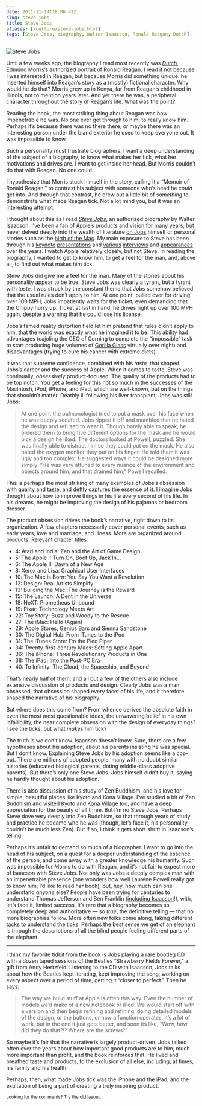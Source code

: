 ```yaml
--- 
date: 2011-11-14T18:06:42Z
slug: steve-jobs
title: Steve Jobs
aliases: [/culture/steve-jobs.html]
tags: [Steve Jobs, biography, Walter Isaacson, Ronald Reagan, Dutch]
---
```


<p><a href="https://www.amazon.com/gp/product/1451648537/justatheory-20"><img src="https://cdn.macrumors.com/article-new/2011/08/steve_jobs_book_cover.jpg" title="“Steve Jobs” by Walter Isaacson" alt="Steve Jobs" /></a></p>

<p>Until a few weeks ago, the biography I read most recently was <a href="https://www.amazon.com/dp/0375756450/justatheory-20"><em>Dutch</em></a>, Edmund Morris’s authorized portrait of Ronald Reagan. I read it not because I was interested in Reagan, but because Morris did something unique: he inserted himself into Reagan’s story as a (mostly) fictional character. Why would he do that? Morris grew up in Kenya, far from Reagan’s childhood in Illinois, not to mention years later. And yet there he was, a peripheral character throughout the story of Reagan’s life. What was the point?</p>

<p>Reading the book, the most striking thing about Reagan was how impenetrable he was. No one ever got through to him, to really <em>know</em> him. Perhaps it’s because there was no there there, or maybe there was an interesting person under the bland exterior he used to keep everyone out. It was impossible to know.</p>

<p>Such a personality must frustrate biographers. I want a deep understanding of the subject of a biography, to know what makes her tick, what her motivations and drives are. I want to get inside her head. But Morris couldn’t do that with Reagan. No one could.</p>

<p>I hypothesize that Morris stuck himself in the story, calling it a “Memoir of Ronald Reagan,” to contrast his subject with someone who’s head he <em>could</em> get into. And through that contrast, he drew out a little bit of <em>something</em> to demonstrate what made Reagan tick. Not a lot mind you, but it was an interesting attempt.</p>

<p>I thought about this as I read <a href="https://www.amazon.com/gp/product/1451648537/justatheory-20"><em>Steve Jobs</em></a>, an authorized biography by Walter Isaacson. I’ve been a fan of Apple’s products and vision for many years, but never delved deeply into the wealth of literature <a href="https://www.amazon.com/dp/0471787841/justatheory-20">on Jobs</a> himself or personal stories such as the <a href="http://www.folklore.org/">birth of the Mac</a>. My main exposure to Steve has been through his <a href="http://www.youtube.com/watch?v=6uW-E496FXg">keynote</a> <a href="http://www.youtube.com/watch?v=Ndnmtz8-S5I">presentations</a> and <a href="http://www.wired.com/wired/archive/4.02/jobs_pr.html">various</a> <a href="http://www.rollingstone.com/news/story/5939600/steve_jobs_the_rolling_stone_interview">interviews</a> and <a href="http://www.youtube.com/watch?v=_5Z7eal4uXI">appearances</a> over the years. I watch Apple relatively closely, but not Steve. In reading the biography, I wanted to get to know him, to get a feel for the man, and, above all, to find out what makes him tick.</p>

<p><em>Steve Jobs</em> did give me a feel for the man. Many of the stories about his personality appear to be true. Steve Jobs was clearly a tyrant, but a tyrant with <em>taste</em>. I was struck by the constant theme that Jobs somehow believed that the usual rules don’t apply to him. At one point, pulled over for driving over 100 MPH, Jobs impatiently waits for the ticket, even demanding that the Chippy hurry up. Ticket at last in hand, he drives right up over 100 MPH again, despite a warning that he could lose his license.</p>

<p>Jobs’s famed reality distortion field let him pretend that rules didn’t apply to him, that the world was exactly what he imagined it to be. This ability had advantages (cajoling the CEO of  Corning to complete the “impossible” task to start producing huge volumes of <a href="http://www.corninggorillaglass.com/">Gorilla Glass</a> virtually over night) and disadvantages (trying to cure his cancer with extreme diets).</p>

<p>It was that supreme confidence, combined with his <em>taste,</em> that shaped Jobs’s career and the success of Apple. When it comes to taste, Steve was continually, <em>obsessively</em> product-focused. The quality of the products had to be top notch. You get a feeling for this not so much in the successes of the Macintosh, iPod, iPhone, and iPad, which are well-known, but on the things that shouldn’t matter. Deathly ill following his liver transplant, Jobs was still Jobs:</p>

<blockquote><p>At one point the pulmonologist tried to put a mask over his face when he was deeply sedated. Jobs ripped it off and mumbled that he hated the design and refused to wear it. Though barely able to speak, he ordered them to bring five different options for the mask and he would pick a design he liked. The doctors looked at Powell, puzzled. She was finally able to distract him so they could put on the mask. He also hated the oxygen monitor they put on his finger. He told them it was ugly and too complex. He suggested ways it could be designed more simply. “He was very attuned to every nuance of the environment and objects around him, and that drained him,” Powell recalled.</p></blockquote>

<p>This is perhaps the most striking of many examples of Jobs’s obsession with quality and taste, and deftly captures the essence of it. I imagine Jobs thought about how to improve things in his life every second of his life. In his dreams, he might be improving the design of his pajamas or bedroom dresser.</p>

<p>The product obsession drives the book’s narrative, right down to its organization. A few chapters necessarily cover personal events, such as early years, love and marriage, and illness. More are organized around products. Relevant chapter titles:</p>

<ul>
<li>4: Atari and India: Zen and the Art of Game Design</li>
<li>5: The Apple I: Turn On, Boot Up, Jack In…</li>
<li>6: The Apple II: Dawn of a New Age</li>
<li>8: Xerox and Lisa: Graphical User Interfaces</li>
<li>10: The Mac is Born: You Say You Want a Revolution</li>
<li>12: Design: Real Artists Simplify</li>
<li>13: Building the Mac: The Journey is the Reward</li>
<li>15: The Launch: A Dent in the Universe</li>
<li>18: NeXT: Prometheus Unbound</li>
<li>19: Pixar: Technology Meets Art</li>
<li>22: Toy Story: Buzz and Woody to the Rescue</li>
<li>27: The iMac: Hello (Again)</li>
<li>29: Apple Stores; Genius Bars and Sienna Sandstone</li>
<li>30: The Digital Hub: From iTunes to the iPod</li>
<li>31: The iTunes Store: I’m the Pied Piper</li>
<li>34: Twenty-first-century Macs: Setting Apple Apart</li>
<li>36: The iPhone: Three Revolutionary Products in One</li>
<li>38: The iPad: Into the Post-PC Era</li>
<li>40: To Infinity: The Cloud, the Spaceship, and Beyond</li>
</ul>


<p>That’s nearly half of them, and all but a few of the others also include extensive discussion of products and design. Clearly Jobs was a man obsessed, that obsession shaped every facet of his life, and it therefore shaped the narrative of his biography.</p>

<p>But where does this come from? From whence derives the absolute faith in even the most most questionable ideas, the unwavering belief in his own infallibility, the near complete obsession with the design of everyday things? I see the ticks, but what <em>makes</em> him tick?</p>

<p>The truth is we don’t know. Isaacson doesn’t know. Sure, there are a few hypotheses about his adoption, about his parents insisting he was special. But I don’t know. Explaining Steve Jobs by his adoption seems like a cop-out. There are millions of adopted people, many with no doubt similar histories (educated biological parents, doting middle-class adoptive parents). But there’s only one Steve Jobs. Jobs himself didn’t buy it, saying he hardly thought about his adoption.</p>

<p>There is also discussion of his study of Zen Buddhism, and his love for simple, beautiful places like Kyoto and Kona Village. I’ve studied a bit of Zen Buddhism and visited <a href="https://www.flickr.com/photos/theory/sets/72157622980899749/">Kyoto</a> and <a href="http://konavillage.com/">Kona Village</a> too, and have a deep appreciation for the beauty of all three. But I’m no Steve Jobs. Perhaps Steve dove very deeply into Zen Buddhism, so that through years of study and practice he became who he was (though, let’s face it, his personality couldn’t be much less Zen). But if so, I think it gets short shrift in Isaacson’s telling.</p>

<p>Perhaps it’s unfair to demand so much of a biographer. I want to go into the head of his subject, on a quest for a deeper understanding of the essence of the person, and come away with a greater knowledge his humanity. Such was impossible for Morris to do with Reagan, and it’s not fair to expect more of Isaacson with Steve Jobs. Not only was Jobs a deeply complex man with an impenetrable presence (one wonders how well Laurene Powell really got to know him; I’d like to read <em>her</em> book), but, hey, how much can one understand <em>anyone</em> else? People have been trying for centuries to understand Thomas Jefferson and Ben Franklin (<a href="https://www.amazon.com/dp/0684807610/justatheory-20">including Isaacson</a>!), with, let’s face it, limited success. It’s rare that a biography becomes so completely deep and authoritative — so <em>true</em>, the definitive telling — that no more biographies follow. More often new folks come along, taking different tacks to understand the ticks. Perhaps the best sense we get of an elephant is through the descriptions of all the blind people feeling different parts of the elephant.</p>

<hr />

<p>I think my favorite tidbit from the book is Jobs playing a rare bootleg CD with a dozen taped sessions of the Beatles “Strawberry Fields Forever,” a gift from Andy Hertzfeld. Listening to the CD with Isaacson, Jobs talks about how the Beatles kept iterating, kept improving the song, working on every aspect over a period of time, getting it “closer to perfect.” Then he says:</p>

<blockquote><p>The way we build stuff at Apple is often this way. Even the number of models we’d make of a new notebook or iPod. We would start off with a version and then begin refining and refining, doing detailed models of the design, or the buttons, or how a function operates. It’s a lot of work, but in the end it just gets better, and soon its like, “Wow, how did they do that?!? Where are the screws?”</p></blockquote>

<p>So maybe it’s fair that the narrative is largely product-driven. Jobs talked often over the years about how important good products are to him, much more important than profit, and the book reinforces that. He lived and breathed taste and products, to the exclusion of all else, including, at times, his family and his health.</p>

<p>Perhaps, then, what made Jobs tick was the iPhone and the iPad, and the exultation of being a part of creating a truly inspiring product.</p>

<p class="past"><small>Looking for the comments? Try the <a rel="nofollow" href="//past.justatheory.com/culture/steve-jobs.html">old layout</a>.</small></p>


